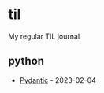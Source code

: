 # til
My regular TIL journal

<!-- index starts -->
## python

* [Pydantic](https://github.com/Azanul/til/blob/main/python) - 2023-02-04
<!-- index ends -->